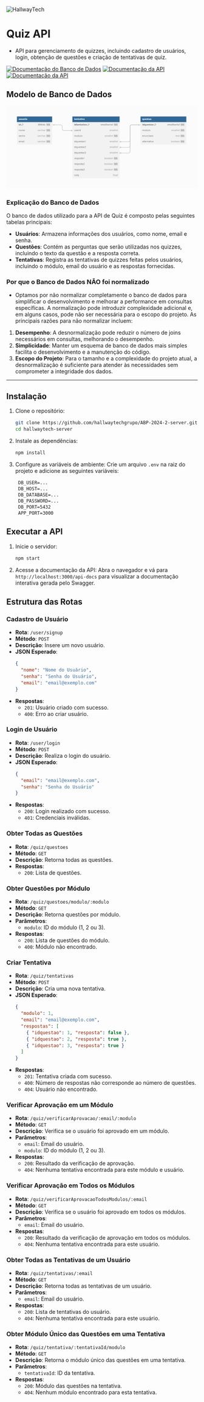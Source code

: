 ![HallwayTech](https://camo.githubusercontent.com/d6d960662f61d84b6ffb609d9d67b97fb174e442c044ce3d78dae5f2e603ef1b/68747470733a2f2f692e696d6775722e636f6d2f5a7658644f507a2e706e67)

# Quiz API
- API para gerenciamento de quizzes, incluindo cadastro de usuários, login, obtenção de questões e criação de tentativas de quiz.

[![Documentação do Banco de Dados](https://img.shields.io/static/v1?style=for-the-badge&label=&color=black&logo=googledocs&message=Documentacao%20BD)](https://dbdocs.io/Hallwaytech%20Grupo/scrum-server?view=table_structure)
[![Documentação da API](https://img.shields.io/static/v1?style=for-the-badge&label=&color=black&logo=swagger&message=API%20Docs)](https://abp-2024-2-server.onrender.com/api-docs/)
[![Documentação da API](https://img.shields.io/static/v1?style=for-the-badge&label=&color=black&logo=openapiinitiative&message=Rest%20API%20Docs)](https://bump.sh/hallwaytech/doc/hallwayeducation)

## Modelo de Banco de Dados

![Modelo de Banco de Dados](./docs/database.png)

### Explicação do Banco de Dados

O banco de dados utilizado para a API de Quiz é composto pelas seguintes tabelas principais:

- **Usuários**: Armazena informações dos usuários, como nome, email e senha.
- **Questões**: Contém as perguntas que serão utilizadas nos quizzes, incluindo o texto da questão e a resposta correta.
- **Tentativas**: Registra as tentativas de quizzes feitas pelos usuários, incluindo o módulo, email do usuário e as respostas fornecidas.

### Por que o Banco de Dados **NÃO** foi normalizado
- Optamos por não normalizar completamente o banco de dados para simplificar o desenvolvimento e melhorar a performance em consultas específicas. A normalização pode introduzir complexidade adicional e, em alguns casos, pode não ser necessária para o escopo do projeto. As principais razões para não normalizar incluem:
1. **Desempenho**: A desnormalização pode reduzir o número de joins necessários em consultas, melhorando o desempenho.
2. **Simplicidade**: Manter um esquema de banco de dados mais simples facilita o desenvolvimento e a manutenção do código.
3. **Escopo do Projeto**: Para o tamanho e a complexidade do projeto atual, a desnormalização é suficiente para atender às necessidades sem comprometer a integridade dos dados.

__________________________________________________________________________________________________
## Instalação

1. Clone o repositório:
   ```sh
   git clone https://github.com/hallwaytechgrupo/ABP-2024-2-server.git hallwaytech-server
   cd hallwaytech-server
   ```

2. Instale as dependências:
   ```sh
   npm install
   ```

3. Configure as variáveis de ambiente:
   Crie um arquivo `.env` na raiz do projeto e adicione as seguintes variáveis:
   ```env
    DB_USER=...
    DB_HOST=...
    DB_DATABASE=...
    DB_PASSWORD=...
    DB_PORT=5432
    APP_PORT=3000
   ```

## Executar a API

1. Inicie o servidor:
   ```sh
   npm start
   ```

2. Acesse a documentação da API:
   Abra o navegador e vá para `http://localhost:3000/api-docs` para visualizar a documentação interativa gerada pelo Swagger.

## Estrutura das Rotas

### Cadastro de Usuário

- **Rota**: `/user/signup`
- **Método**: `POST`
- **Descrição**: Insere um novo usuário.
- **JSON Esperado**:
  ```json
  {
    "nome": "Nome do Usuário",
    "senha": "Senha do Usuário",
    "email": "email@exemplo.com"
  }
  ```
- **Respostas**:
  - `201`: Usuário criado com sucesso.
  - `400`: Erro ao criar usuário.

### Login de Usuário

- **Rota**: `/user/login`
- **Método**: `POST`
- **Descrição**: Realiza o login do usuário.
- **JSON Esperado**:
  ```json
  {
    "email": "email@exemplo.com",
    "senha": "Senha do Usuário"
  }
  ```
- **Respostas**:
  - `200`: Login realizado com sucesso.
  - `401`: Credenciais inválidas.

### Obter Todas as Questões

- **Rota**: `/quiz/questoes`
- **Método**: `GET`
- **Descrição**: Retorna todas as questões.
- **Respostas**:
  - `200`: Lista de questões.

### Obter Questões por Módulo

- **Rota**: `/quiz/questoes/modulo/:modulo`
- **Método**: `GET`
- **Descrição**: Retorna questões por módulo.
- **Parâmetros**:
  - `modulo`: ID do módulo (1, 2 ou 3).
- **Respostas**:
  - `200`: Lista de questões do módulo.
  - `400`: Módulo não encontrado.

### Criar Tentativa

- **Rota**: `/quiz/tentativas`
- **Método**: `POST`
- **Descrição**: Cria uma nova tentativa.
- **JSON Esperado**:
  ```json
  {
    "modulo": 1,
    "email": "email@exemplo.com",
    "respostas": [
      { "idquestao": 1, "resposta": false },
      { "idquestao": 2, "resposta": true },
      { "idquestao": 3, "resposta": true }
    ]
  }
  ```
- **Respostas**:
  - `201`: Tentativa criada com sucesso.
  - `400`: Número de respostas não corresponde ao número de questões.
  - `404`: Usuário não encontrado.

### Verificar Aprovação em um Módulo

- **Rota**: `/quiz/verificarAprovacao/:email/:modulo`
- **Método**: `GET`
- **Descrição**: Verifica se o usuário foi aprovado em um módulo.
- **Parâmetros**:
  - `email`: Email do usuário.
  - `modulo`: ID do módulo (1, 2 ou 3).
- **Respostas**:
  - `200`: Resultado da verificação de aprovação.
  - `404`: Nenhuma tentativa encontrada para este módulo e usuário.

### Verificar Aprovação em Todos os Módulos

- **Rota**: `/quiz/verificarAprovacaoTodosModulos/:email`
- **Método**: `GET`
- **Descrição**: Verifica se o usuário foi aprovado em todos os módulos.
- **Parâmetros**:
  - `email`: Email do usuário.
- **Respostas**:
  - `200`: Resultado da verificação de aprovação em todos os módulos.
  - `404`: Nenhuma tentativa encontrada para este usuário.

### Obter Todas as Tentativas de um Usuário

- **Rota**: `/quiz/tentativas/:email`
- **Método**: `GET`
- **Descrição**: Retorna todas as tentativas de um usuário.
- **Parâmetros**:
  - `email`: Email do usuário.
- **Respostas**:
  - `200`: Lista de tentativas do usuário.
  - `404`: Nenhuma tentativa encontrada para este usuário.

### Obter Módulo Único das Questões em uma Tentativa

- **Rota**: `/quiz/tentativa/:tentativaId/modulo`
- **Método**: `GET`
- **Descrição**: Retorna o módulo único das questões em uma tentativa.
- **Parâmetros**:
  - `tentativaId`: ID da tentativa.
- **Respostas**:
  - `200`: Módulo das questões na tentativa.
  - `404`: Nenhum módulo encontrado para esta tentativa.
